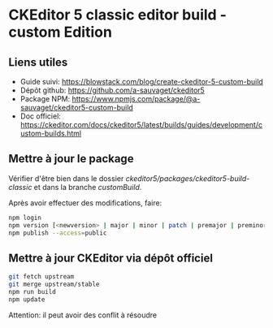 # CKEditor 5 classic editor build - custom Edition #
## Liens utiles

- Guide suivi: https://blowstack.com/blog/create-ckeditor-5-custom-build
- Dépôt github: https://github.com/a-sauvaget/ckeditor5
- Package NPM: https://www.npmjs.com/package/@a-sauvaget/ckeditor5-custom-build
- Doc officiel: https://ckeditor.com/docs/ckeditor5/latest/builds/guides/development/custom-builds.html

## Mettre à jour le package ##

Vérifier d'être bien dans le dossier *ckeditor5/packages/ckeditor5-build-classic* et dans la branche *customBuild*.

Après avoir effectuer des modifications, faire:

```sh
npm login
npm version [<newversion> | major | minor | patch | premajor | preminor | prepatch | prerelease [--preid=<prerelease-id>] | from-git]
npm publish --access=public
```

## Mettre à jour CKEditor via dépôt officiel ##

```sh
git fetch upstream
git merge upstream/stable
npm run build
npm update
```

Attention: il peut avoir des conflit à résoudre

